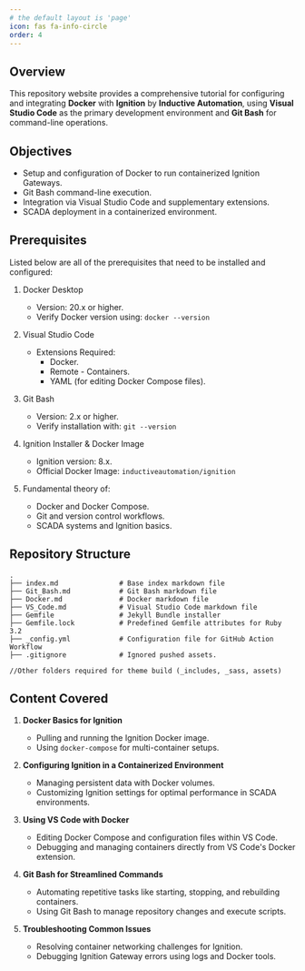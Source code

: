 ```yaml
---
# the default layout is 'page'
icon: fas fa-info-circle
order: 4
---
```

## Overview

This repository website provides a comprehensive tutorial for configuring and integrating **Docker** with **Ignition** by **Inductive Automation**, using **Visual Studio Code** as the primary development environment and **Git Bash** for command-line operations.

## Objectives

- Setup and configuration of Docker to run containerized Ignition Gateways.
- Git Bash command-line execution.
- Integration via Visual Studio Code and supplementary extensions.
- SCADA deployment in a containerized environment.

## Prerequisites

Listed below are all of the prerequisites that need to be installed and configured:

1. Docker Desktop
	- Version: 20.x or higher.
	- Verify Docker version using:
		`docker --version`	
		
2. Visual Studio Code
	- Extensions Required:
		- Docker.
		- Remote - Containers.
		- YAML (for editing Docker Compose files).
3. Git Bash
	- Version: 2.x or higher.
	- Verify installation with:
		`git --version`	
		
4. Ignition Installer & Docker Image
	- Ignition version: 8.x.
	- Official Docker Image:
		`inductiveautomation/ignition`	
		
5. Fundamental theory of:
	- Docker and Docker Compose.
	- Git and version control workflows.
	- SCADA systems and Ignition basics.

## Repository Structure

```
.
├── index.md               # Base index markdown file
├── Git_Bash.md            # Git Bash markdown file
├── Docker.md              # Docker markdown file
├── VS_Code.md             # Visual Studio Code markdown file
├── Gemfile                # Jekyll Bundle installer
├── Gemfile.lock           # Predefined Gemfile attributes for Ruby 3.2
├── _config.yml            # Configuration file for GitHub Action Workflow
├── .gitignore             # Ignored pushed assets.

//Other folders required for theme build (_includes, _sass, assets)
```


## Content Covered

1. **Docker Basics for Ignition**
    
    - Pulling and running the Ignition Docker image.
    - Using `docker-compose` for multi-container setups.
    
2. **Configuring Ignition in a Containerized Environment**
    
    - Managing persistent data with Docker volumes.
    - Customizing Ignition settings for optimal performance in SCADA environments.
    
3. **Using VS Code with Docker**
    
    - Editing Docker Compose and configuration files within VS Code.
    - Debugging and managing containers directly from VS Code's Docker extension.
    
4. **Git Bash for Streamlined Commands**
    
    - Automating repetitive tasks like starting, stopping, and rebuilding containers.
    - Using Git Bash to manage repository changes and execute scripts.
    
5. **Troubleshooting Common Issues**
    
    - Resolving container networking challenges for Ignition.
    - Debugging Ignition Gateway errors using logs and Docker tools.

